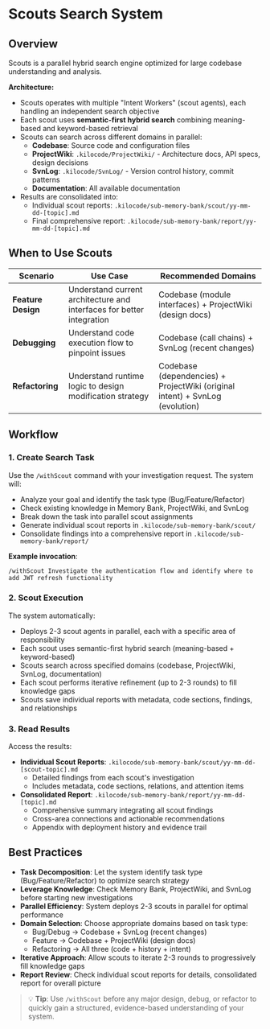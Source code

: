 # Scouts Search System

## Overview

Scouts is a parallel hybrid search engine optimized for large codebase understanding and analysis.

**Architecture:**

- Scouts operates with multiple "Intent Workers" (scout agents), each handling an independent search objective
- Each scout uses **semantic-first hybrid search** combining meaning-based and keyword-based retrieval
- Scouts can search across different domains in parallel:
  - **Codebase**: Source code and configuration files
  - **ProjectWiki**: `.kilocode/ProjectWiki/` - Architecture docs, API specs, design decisions
  - **SvnLog**: `.kilocode/SvnLog/` - Version control history, commit patterns
  - **Documentation**: All available documentation
- Results are consolidated into:
  - Individual scout reports: `.kilocode/sub-memory-bank/scout/yy-mm-dd-[topic].md`
  - Final comprehensive report: `.kilocode/sub-memory-bank/report/yy-mm-dd-[topic].md`

## When to Use Scouts

| Scenario | Use Case | Recommended Domains |
| --- | --- | --- |
| **Feature Design** | Understand current architecture and interfaces for better integration | Codebase (module interfaces) + ProjectWiki (design docs) |
| **Debugging** | Understand code execution flow to pinpoint issues | Codebase (call chains) + SvnLog (recent changes) |
| **Refactoring** | Understand runtime logic to design modification strategy | Codebase (dependencies) + ProjectWiki (original intent) + SvnLog (evolution) |

## Workflow

### 1. Create Search Task

Use the `/withScout` command with your investigation request. The system will:
- Analyze your goal and identify the task type (Bug/Feature/Refactor)
- Check existing knowledge in Memory Bank, ProjectWiki, and SvnLog
- Break down the task into parallel scout assignments
- Generate individual scout reports in `.kilocode/sub-memory-bank/scout/`
- Consolidate findings into a comprehensive report in `.kilocode/sub-memory-bank/report/`

**Example invocation**:
```
/withScout Investigate the authentication flow and identify where to add JWT refresh functionality
```

### 2. Scout Execution

The system automatically:
- Deploys 2-3 scout agents in parallel, each with a specific area of responsibility
- Each scout uses semantic-first hybrid search (meaning-based + keyword-based)
- Scouts search across specified domains (codebase, ProjectWiki, SvnLog, documentation)
- Each scout performs iterative refinement (up to 2-3 rounds) to fill knowledge gaps
- Scouts save individual reports with metadata, code sections, findings, and relationships

### 3. Read Results

Access the results:
- **Individual Scout Reports**: `.kilocode/sub-memory-bank/scout/yy-mm-dd-[scout-topic].md`
  - Detailed findings from each scout's investigation
  - Includes metadata, code sections, relations, and attention items
- **Consolidated Report**: `.kilocode/sub-memory-bank/report/yy-mm-dd-[topic].md`
  - Comprehensive summary integrating all scout findings
  - Cross-area connections and actionable recommendations
  - Appendix with deployment history and evidence trail

## Best Practices

- **Task Decomposition**: Let the system identify task type (Bug/Feature/Refactor) to optimize search strategy
- **Leverage Knowledge**: Check Memory Bank, ProjectWiki, and SvnLog before starting new investigations
- **Parallel Efficiency**: System deploys 2-3 scouts in parallel for optimal performance
- **Domain Selection**: Choose appropriate domains based on task type:
  - Bug/Debug → Codebase + SvnLog (recent changes)
  - Feature → Codebase + ProjectWiki (design docs)
  - Refactoring → All three (code + history + intent)
- **Iterative Approach**: Allow scouts to iterate 2-3 rounds to progressively fill knowledge gaps
- **Report Review**: Check individual scout reports for details, consolidated report for overall picture

> 💡 **Tip**: Use `/withScout` before any major design, debug, or refactor to quickly gain a structured, evidence-based understanding of your system.